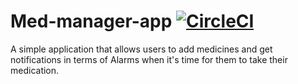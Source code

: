 # Med-manager-app   [![CircleCI](https://circleci.com/gh/eduhmik/Med-manager-app/tree/master.svg?style=shield)](https://circleci.com/gh/eduhmik/Med-manager-app/tree/master)
A simple application that allows users to add medicines and get notifications in terms of Alarms when it's time for them to take their medication.  

